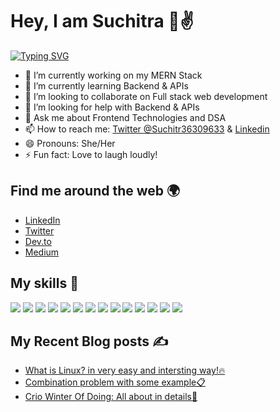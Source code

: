# Hey, I am Suchitra 👋✌️

[![Typing SVG](https://readme-typing-svg.herokuapp.com?font=Montserrat&color=4FA5F7&size=22&lines=I'm+a+full+stack+developer;Enthusiast+in+design;Love+to+write+blogs;Good+in+problem+solving;Love+to+open+source)](https://git.io/typing-svg)

- 🔭 I’m currently working on my MERN Stack
- 🌱 I’m currently learning Backend & APIs
- 👯 I’m looking to collaborate on Full stack web development
- 🤔 I’m looking for help with Backend & APIs
- 💬 Ask me about Frontend Technologies and DSA
- 📫 How to reach me: [Twitter @Suchitr36309633](https://twitter.com/suchitra_13) &  [Linkedin](https://www.linkedin.com/in/suchitra-giri/)
- 😄 Pronouns: She/Her
- ⚡ Fun fact: Love to laugh loudly!

## Find me around the web 🌍

- [LinkedIn](https://www.linkedin.com/in/suchitra-giri/)
- [Twitter](https://twitter.com/suchitra_13)
- [Dev.to](https://dev.to/suchitr36309633)
- [Medium](https://suchigiri13.medium.com/)


## My skills 🚀

![](https://img.shields.io/badge/HTML5-E34F26?style=for-the-badge&logo=html5&logoColor=white)
![](https://img.shields.io/badge/JavaScript-F7DF1E?style=for-the-badge&logo=javascript&logoColor=black)
![](https://img.shields.io/badge/Node.js-43853D?style=for-the-badge&logo=node.js&logoColor=white)
![](https://img.shields.io/badge/CSS3-1572B6?style=for-the-badge&logo=css3&logoColor=white)
![](https://img.shields.io/badge/Markdown-000000?style=for-the-badge&logo=markdown&logoColor=white)
![](https://img.shields.io/badge/Express.js-404D59?style=for-the-badge)
![](https://img.shields.io/badge/React-20232A?style=for-the-badge&logo=react&logoColor=61DAFB)
![](https://img.shields.io/badge/Bootstrap-563D7C?style=for-the-badge&logo=bootstrap&logoColor=white)
![](https://img.shields.io/badge/jQuery-0769AD?style=for-the-badge&logo=jquery&logoColor=white)
![](https://img.shields.io/badge/Netlify-00C7B7?style=for-the-badge&logo=netlify&logoColor=white)
![](https://img.shields.io/badge/MongoDB-4EA94B?style=for-the-badge&logo=mongodb&logoColor=white)
![](https://img.shields.io/badge/Heroku-430098?style=for-the-badge&logo=heroku&logoColor=white)
![](https://img.shields.io/badge/Google_Cloud-4285F4?style=for-the-badge&logo=google-cloud&logoColor=white)
![](https://img.shields.io/badge/-canva-blue?style=for-the-badge)


## My Recent Blog posts ✍️

<!-- BLOG-POST-LIST:START -->
- [What is Linux? in very easy and intersting way!🔥](https://dev.to/suchitr36309633/what-is-linux-3jnc)
- [Combination problem with some example📋](https://dev.to/suchitr36309633/combinations-problem-3f83)
- [Crio Winter Of Doing: All about in details💁](https://suchigiri13.medium.com/crio-do-winter-of-doing-stage-1-ae75cb84fd4e)

<!-- BLOG-POST-LIST:END -->
